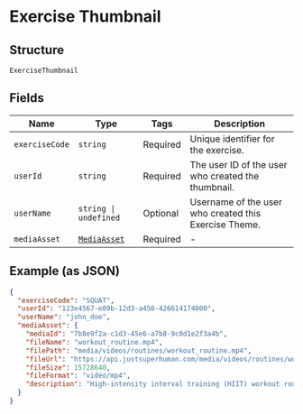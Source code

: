 
# Exercise Thumbnail

## Structure

`ExerciseThumbnail`

## Fields

| Name | Type | Tags | Description |
|  --- | --- | --- | --- |
| `exerciseCode` | `string` | Required | Unique identifier for the exercise. |
| `userId` | `string` | Required | The user ID of the user who created the thumbnail. |
| `userName` | `string \| undefined` | Optional | Username of the user who created this Exercise Theme. |
| `mediaAsset` | [`MediaAsset`](../../doc/models/media-asset.md) | Required | - |

## Example (as JSON)

```json
{
  "exerciseCode": "SQUAT",
  "userId": "123e4567-e89b-12d3-a456-426614174000",
  "userName": "john_doe",
  "mediaAsset": {
    "mediaId": "7b8e9f2a-c1d3-45e6-a7b8-9c0d1e2f3a4b",
    "fileName": "workout_routine.mp4",
    "filePath": "media/videos/routines/workout_routine.mp4",
    "fileUrl": "https://api.justsuperhuman.com/media/videos/routines/workout_routine.mp4",
    "fileSize": 15728640,
    "fileFormat": "video/mp4",
    "description": "High-intensity interval training (HIIT) workout routine for beginners"
  }
}
```

